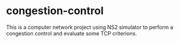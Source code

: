 # congestion-control
This is a computer network project using NS2 simulator to perform a congestion control and evaluate some TCP criterions.
